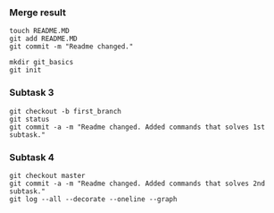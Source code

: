 ### Merge result
```
touch README.MD
git add README.MD
git commit -m "Readme changed."

mkdir git_basics
git init
```

### Subtask 3
```
git checkout -b first_branch
git status
git commit -a -m "Readme changed. Added commands that solves 1st subtask."
```

### Subtask 4
```
git checkout master
git commit -a -m "Readme changed. Added commands that solves 2nd subtask."
git log --all --decorate --oneline --graph
```
